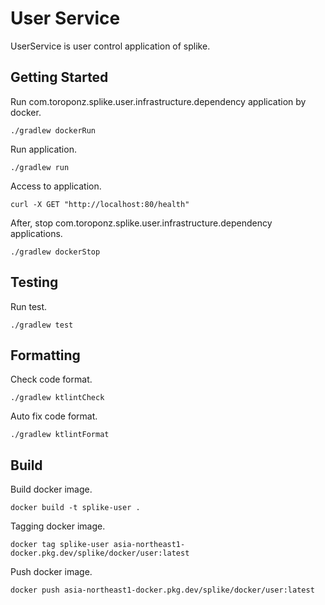 # User Service

UserService is user control application of splike.

## Getting Started

Run com.toroponz.splike.user.infrastructure.dependency application by docker.

```shell
./gradlew dockerRun
```

Run application.

```shell
./gradlew run
```

Access to application.

```shell
curl -X GET "http://localhost:80/health"
```

After, stop com.toroponz.splike.user.infrastructure.dependency applications.

```shell
./gradlew dockerStop
```

## Testing

Run test.

```shell
./gradlew test
```

## Formatting

Check code format.

```shell
./gradlew ktlintCheck
```

Auto fix code format.

```shell
./gradlew ktlintFormat
```

## Build

Build docker image.

```shell
docker build -t splike-user .
```

Tagging docker image.

```shell
docker tag splike-user asia-northeast1-docker.pkg.dev/splike/docker/user:latest
```

Push docker image.

```shell
docker push asia-northeast1-docker.pkg.dev/splike/docker/user:latest
```
